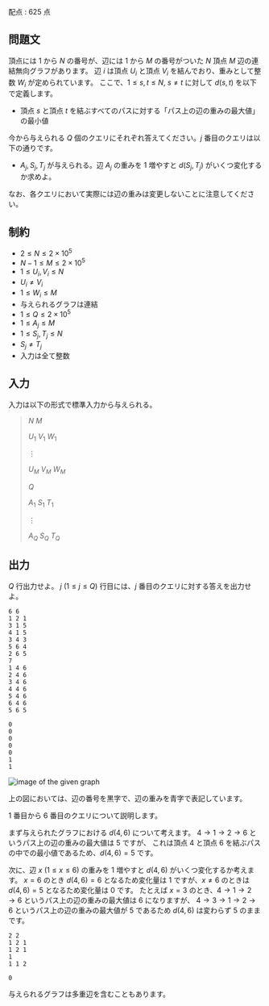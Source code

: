 配点 : $625$ 点

## 問題文

頂点には $1$ から $N$ の番号が、辺には $1$ から $M$ の番号がついた $N$ 頂点 $M$ 辺の連結無向グラフがあります。
辺 $i$ は頂点 $U_i$ と頂点 $V_i$ を結んでおり、重みとして整数 $W_i$ が定められています。
ここで、$1\leq s,t \leq N,\ s\neq t$ に対して $d(s,t)$ を以下で定義します。

- 頂点 $s$ と頂点 $t$ を結ぶすべてのパスに対する「パス上の辺の重みの最大値」の最小値

今から与えられる $Q$ 個のクエリにそれぞれ答えてください。$j$ 番目のクエリは以下の通りです。

- $A_j,S_j,T_j$ が与えられる。辺 $A_j$ の重みを $1$ 増やすと $d(S_j,T_j)$ がいくつ変化するか求めよ。

なお、各クエリにおいて実際には辺の重みは変更しないことに注意してください。

## 制約

- $2\leq N \leq 2\times 10^5$
- $N-1\leq M \leq 2\times 10^5$
- $1 \leq U_i,V_i \leq N$
- $U_i \neq V_i$
- $1 \leq W_i \leq M$
- 与えられるグラフは連結
- $1\leq Q \leq 2\times 10^5$
- $1 \leq A_j \leq M$
- $1 \leq S_j,T_j \leq N$
- $S_j\neq T_j$
- 入力は全て整数

## 入力

入力は以下の形式で標準入力から与えられる。

> $N$ $M$
> 
> $U_1$ $V_1$ $W_1$
> 
> $\vdots$
> 
> $U_M$ $V_M$ $W_M$
> 
> $Q$
> 
> $A_1$ $S_1$ $T_1$
> 
> $\vdots$
> 
> $A_Q$ $S_Q$ $T_Q$

## 出力

$Q$ 行出力せよ。
$j\ (1\leq j \leq Q)$ 行目には、$j$ 番目のクエリに対する答えを出力せよ。

```input1
6 6
1 2 1
3 1 5
4 1 5
3 4 3
5 6 4
2 6 5
7
1 4 6
2 4 6
3 4 6
4 4 6
5 4 6
6 4 6
5 6 5
```

```output1
0
0
0
0
0
1
1
```

![image of the given graph](https://img.atcoder.jp/abc301/00609898872063e16f2e7b43c6436c6d.png)

上の図においては、辺の番号を黒字で、辺の重みを青字で表記しています。

$1$ 番目から $6$ 番目のクエリについて説明します。

まず与えられたグラフにおける $d(4,6)$ について考えます。
$4 \rightarrow 1 \rightarrow 2 \rightarrow 6$ というパス上の辺の重みの最大値は $5$ ですが、
これは頂点 $4$ と頂点 $6$ を結ぶパスの中での最小値であるため、$d(4,6)=5$ です。

次に、辺 $x\ (1 \leq x \leq 6)$ の重みを $1$ 増やすと $d(4,6)$ がいくつ変化するか考えます。
$x=6$ のとき $d(4,6)=6$ となるため変化量は $1$ ですが、$x \neq 6$ のときは $d(4,6)=5$ となるため変化量は $0$ です。
たとえば $x=3$ のとき、$4 \rightarrow 1 \rightarrow 2 \rightarrow 6$ というパス上の辺の重みの最大値は $6$ になりますが、
$4 \rightarrow 3 \rightarrow 1 \rightarrow 2 \rightarrow 6$ というパス上の辺の重みの最大値が $5$ であるため $d(4,6)$ は変わらず $5$ のままです。

```input2
2 2
1 2 1
1 2 1
1
1 1 2
```

```output2
0
```

与えられるグラフは多重辺を含むこともあります。